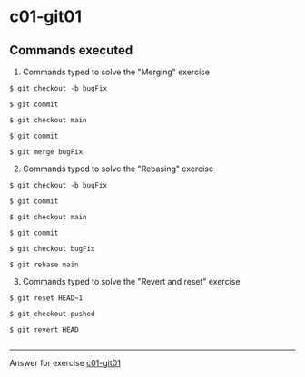 # c01-git01

## Commands executed

1. Commands typed to solve the "Merging" exercise
```
$ git checkout -b bugFix

$ git commit

$ git checkout main

$ git commit

$ git merge bugFix

```

2. Commands typed to solve the "Rebasing" exercise
```
$ git checkout -b bugFix

$ git commit

$ git checkout main

$ git commit

$ git checkout bugFix

$ git rebase main

```

3. Commands typed to solve the "Revert and reset" exercise
```
$ git reset HEAD~1

$ git checkout pushed

$ git revert HEAD


```


***
Answer for exercise [c01-git01](https://github.com/devopsacademyau/academy/blob/c54d252bda58575e9dc9f92718237bed58aae772/classes/01class/exercises/c01-git01/README.md)
